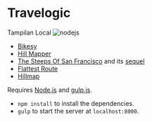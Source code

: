 # Travelogic


Tampilan Local
![nodejs](http://i448.photobucket.com/albums/qq208/concept_bucket/capture%204-4.png)


- [Bikesy](http://bikesy.com/)
- [Hill Mapper](http://hillmapper.com/)
- [The Steeps Of San Francisco](http://www.datapointed.net/2009/11/the-steeps-of-san-francisco/) and its [sequel](http://www.datapointed.net/2010/02/more-steeps-of-san-francisco/)
- [Flattest Route](http://www.flattestroute.com/)
- [Hillmap](http://www.hillmap.com/)

Requires [Node.js](http://nodejs.org/) and [gulp.js](http://gulpjs.com/).

- `npm install` to install the dependencies.
- `gulp` to start the server at `localhost:8000`.



